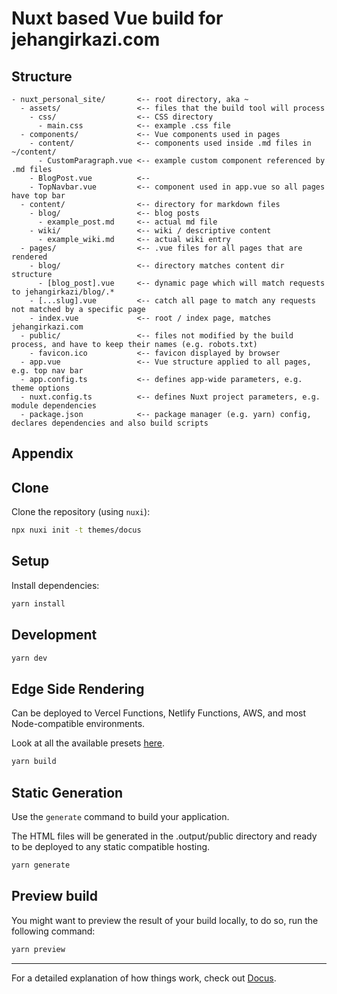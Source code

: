 # Nuxt based Vue build for jehangirkazi.com

## Structure

```
- nuxt_personal_site/       <-- root directory, aka ~
  - assets/                 <-- files that the build tool will process
    - css/                  <-- CSS directory
      - main.css            <-- example .css file
  - components/             <-- Vue components used in pages
    - content/              <-- components used inside .md files in ~/content/
      - CustomParagraph.vue <-- example custom component referenced by .md files
    - BlogPost.vue          <-- 
    - TopNavbar.vue         <-- component used in app.vue so all pages have top bar
  - content/                <-- directory for markdown files
    - blog/                 <-- blog posts
      - example_post.md     <-- actual md file
    - wiki/                 <-- wiki / descriptive content
      - example_wiki.md     <-- actual wiki entry
  - pages/                  <-- .vue files for all pages that are rendered 
    - blog/                 <-- directory matches content dir structure
      - [blog_post].vue     <-- dynamic page which will match requests to jehangirkazi/blog/.*
    - [...slug].vue         <-- catch all page to match any requests not matched by a specific page
    - index.vue             <-- root / index page, matches jehangirkazi.com
  - public/                 <-- files not modified by the build process, and have to keep their names (e.g. robots.txt)
    - favicon.ico           <-- favicon displayed by browser
  - app.vue                 <-- Vue structure applied to all pages, e.g. top nav bar
  - app.config.ts           <-- defines app-wide parameters, e.g. theme options
  - nuxt.config.ts          <-- defines Nuxt project parameters, e.g. module dependencies
  - package.json            <-- package manager (e.g. yarn) config, declares dependencies and also build scripts 

``` 

## Appendix

## Clone

Clone the repository (using `nuxi`):

```bash
npx nuxi init -t themes/docus
```

## Setup

Install dependencies:

```bash
yarn install
```

## Development

```bash
yarn dev
```

## Edge Side Rendering

Can be deployed to Vercel Functions, Netlify Functions, AWS, and most Node-compatible environments.

Look at all the available presets [here](https://nuxt.com/docs/getting-started/deployment#presets).

```bash
yarn build
```

## Static Generation

Use the `generate` command to build your application.

The HTML files will be generated in the .output/public directory and ready to be deployed to any static compatible hosting.

```bash
yarn generate
```

## Preview build

You might want to preview the result of your build locally, to do so, run the following command:

```bash
yarn preview
```

---

For a detailed explanation of how things work, check out [Docus](https://docus.dev).
